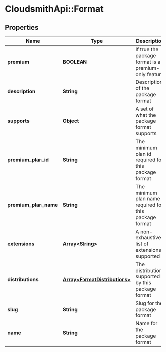 # CloudsmithApi::Format

## Properties
Name | Type | Description | Notes
------------ | ------------- | ------------- | -------------
**premium** | **BOOLEAN** | If true the package format is a premium-only feature | 
**description** | **String** | Description of the package format | 
**supports** | **Object** | A set of what the package format supports | 
**premium_plan_id** | **String** | The minimum plan id required for this package format | [optional] 
**premium_plan_name** | **String** | The minimum plan name required for this package format | [optional] 
**extensions** | **Array&lt;String&gt;** | A non-exhaustive list of extensions supported | 
**distributions** | [**Array&lt;FormatDistributions&gt;**](FormatDistributions.md) | The distributions supported by this package format | [optional] 
**slug** | **String** | Slug for the package format | 
**name** | **String** | Name for the package format | 


